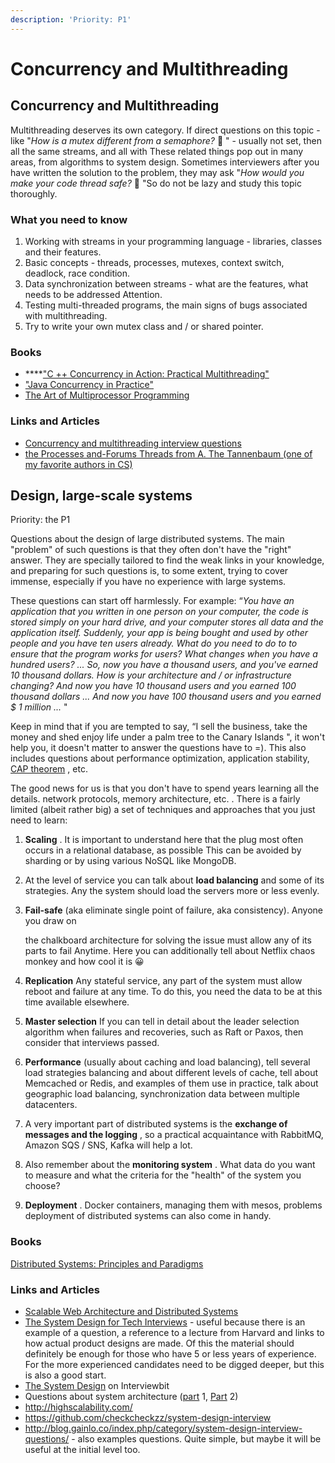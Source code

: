 ```yaml
---
description: 'Priority: P1'
---
```


# Concurrency and Multithreading

## Concurrency and Multithreading

Multithreading deserves its own category. If direct questions on this topic - like "_How is a mutex different from a semaphore?_ 🤔 " - usually not set, then all the same streams, and all with These related things pop out in many areas, from algorithms to system design. Sometimes interviewers after you have written the solution to the problem, they may ask "_How would you make your code thread safe?_ 🤔 "So do not be lazy and study this topic thoroughly.

### What you need to know

1. Working with streams in your programming language - libraries, classes and their features.
2. Basic concepts - threads, processes, mutexes, context switch, deadlock, race condition.
3. Data synchronization between streams - what are the features, what needs to be addressed Attention.
4. Testing multi-threaded programs, the main signs of bugs associated with multithreading.
5. Try to write your own mutex class and / or shared pointer.

### Books

* \*\*\*\*["C ++ Concurrency in Action: Practical Multithreading"](http://amzn.to/2cQfJlY)
* ["Java Concurrency in Practice"](https://www.amazon.com/gp/product/0321349601/ref=as\_li\_qf\_sp\_asin\_il\_tl?ie=UTF8\&tag=everydaymat0e-20\&camp=1789\&creative=9325\&linkCode=as2\&creativeASIN=0321349601\&linkId=895d239c548b52e09fee67ed45863ecd)
* [The Art of Multiprocessor Programming](https://www.amazon.com/Art-Multiprocessor-Programming-Revised-Reprint/dp/0123973376)

### Links and Articles

* [Concurrency and multithreading interview questions](https://www.cs.bham.ac.uk/\~szh/teaching/ssc/lecturenotes/Concurrency/Tutorial\_Week9.pdf)
* [the Processes and-Forums Threads from A. The Tannenbaum (one of my favorite authors in CS)](https://users.soe.ucsc.edu/\~sbrandt/111/Slides/chapter2.pdf)

## Design, large-scale systems

Priority: the P1

Questions about the design of large distributed systems. The main "problem" of such questions is that they often don't have the "right" answer. They are specially tailored to find the weak links in your knowledge, and preparing for such questions is, to some extent, trying to cover immense, especially if you have no experience with large systems.

These questions can start off harmlessly. For example: “_You have an application that you written in one person on your computer, the code is stored simply on your hard drive, and your computer stores all data and the application itself. Suddenly, your app is being bought and used by other people and you have ten users already. What do you need to do to to ensure that the program works for users? What changes when you have a hundred users? ... So, now you have a thousand users, and you've earned 10 thousand dollars. How is your architecture and / or infrastructure changing? And now you have 10 thousand users and you earned 100 thousand dollars ... And now you have 100 thousand users and you earned $ 1 million ..._ "

Keep in mind that if you are tempted to say, “I sell the business, take the money and shed enjoy life under a palm tree to the Canary Islands ", it won't help you, it doesn't matter to answer the questions have to =). This also includes questions about performance optimization, application stability, [CAP theorem](https://en.wikipedia.org/wiki/CAP\_theorem) , etc.

The good news for us is that you don't have to spend years learning all the details. network protocols, memory architecture, etc. . There is a fairly limited (albeit rather big) a set of techniques and approaches that you just need to learn:

1. **Scaling** . It is important to understand here that the plug most often occurs in a relational database, as possible This can be avoided by sharding or by using various NoSQL like MongoDB.
2. At the level of service you can talk about **load balancing** and some of its strategies. Any the system should load the servers more or less evenly.
3.  **Fail-safe** (aka eliminate single point of failure, aka consistency). Anyone you draw on

    the chalkboard architecture for solving the issue must allow any of its parts to fail Anytime. Here you can additionally tell about Netflix chaos monkey and how cool it is 😀
4. **Replication** Any stateful service, any part of the system must allow reboot and failure at any time. To do this, you need the data to be at this time available elsewhere.
5. **Master selection** If you can tell in detail about the leader selection algorithm when failures and recoveries, such as Raft or Paxos, then consider that interviews passed.
6. **Performance** (usually about caching and load balancing), tell several load strategies balancing and about different levels of cache, tell about Memcached or Redis, and examples of them use in practice, talk about geographic load balancing, synchronization data between multiple datacenters.
7. A very important part of distributed systems is the **exchange of messages and the logging** , so a practical acquaintance with RabbitMQ, Amazon SQS / SNS, Kafka will help a lot.
8. Also remember about the **monitoring system** . What data do you want to measure and what the criteria for the "health" of the system you choose?
9. **Deployment** . Docker containers, managing them with mesos, problems deployment of distributed systems can also come in handy.

### Books

[Distributed Systems: Principles and Paradigms](http://amzn.to/2cLu0gp)

### Links and Articles

* [Scalable Web Architecture and Distributed Systems](http://www.aosabook.org/en/distsys.html)
* [The System Design for Tech Interviews](https://www.hiredintech.com/courses/system-design) - useful because there is an example of a question, a reference to a lecture from Harvard and links to how actual product designs are made. Of this the material should definitely be enough for those who have 5 or less years of experience. For the more experienced candidates need to be digged deeper, but this is also a good start.
* [The System Design](https://www.interviewbit.com/courses/system-design/) on Interviewbit
* Questions about system architecture ([part](https://translate.google.com/translate?hl=en\&prev=\_t\&sl=ru\&tl=en\&u=http://larrr.com/voprosy-na-arhitekturu-sistem-chast-1/) 1, [Part](https://translate.google.com/translate?hl=en\&prev=\_t\&sl=ru\&tl=en\&u=http://larrr.com/voprosy-na-arhitekturu-sistem-chast-2/) 2)
* http://highscalability.com/
* https://github.com/checkcheckzz/system-design-interview
* http://blog.gainlo.co/index.php/category/system-design-interview-questions/ - also examples questions. Quite simple, but maybe it will be useful at the initial level too.
